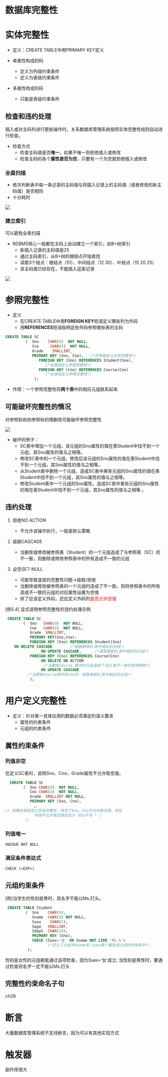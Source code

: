 
# 数据库完整性



# 实体完整性

- 定义：CREATE  TABLE中用PRIMARY KEY定义

- 单属性构成的码
	- 定义为列级约束条件
	- 定义为表级约束条件
- 多属性构成的码
	- 只能是表级约束条件

## 检查和违约处理

插入或对主码列进行更新操作时，关系数据库管理系统按照实体完整性规则自动进行检查。

- 检查方式
	- 检查主码值是否**唯一**，如果不唯一则拒绝插入或修改
	- 检查主码的各个**属性是否为空**，只要有一个为空就拒绝插入或修改

### 全盘扫描

- 依次判断表中每一条记录的主码值与将插入记录上的主码值（或者修改的新主码值）是否相同 
- 十分耗时

![](https://chillcharlie-img.oss-cn-hangzhou.aliyuncs.com/imgae/2023/03/30/bb6139b8c6fd2ac9d082d20fe560b891_202303301625016.png)



### 建立索引

可以避免全表扫描


- RDBMS核心一般都在主码上自动建立一个索引，如B+树索引
	- 新插入记录的主码值是25
	- 通过主码索引，从B+树的根结点开始查找
	- 读取3个结点：根结点（51）、中间结点（12 30）、叶结点（15 20 25）
	- 该主码值已经存在，不能插入这条记录

![](https://chillcharlie-img.oss-cn-hangzhou.aliyuncs.com/imgae/2023/03/30/cebff65b1c9f9f730292a61167a33aff_202303301626352.png)




# 参照完整性
- 定义
	- 在CREATE  TABLE中用**FOREIGN KEY**短语定义哪些列为外码
	- 用**REFERENCES**短语指明这些外码参照哪些表的主码 

```sql
CREATE TABLE SC
         (  Sno    CHAR(9)  NOT NULL, 
            Cno     CHAR(4)  NOT NULL,  
            Grade    SMALLINT,
            PRIMARY KEY (Sno, Cno),   /*在表级定义实体完整性*/
               FOREIGN KEY (Sno) REFERENCES Student(Sno),  
                  /*在表级定义参照完整性*/
               FOREIGN KEY (Cno) REFERENCES Course(Cno)    
                  /*在表级定义参照完整性*/
             );
```

- 作用：一个参照完整性将**两个表**中的相应元组联系起来

## 可能破坏完整性的情况

对参照标和别参照标的增删改可能破坏参照完整性

![](https://chillcharlie-img.oss-cn-hangzhou.aliyuncs.com/imgae/2023/03/30/caed6372466821154f5638e66471e2fb_202303301633439.png)

- 破坏的例子：
	- SC表中增加一个元组，该元组的Sno属性的值在表Student中找不到一个元组，其Sno属性的值与之相等。
	- 修改SC表中的一个元组，修改后该元组的Sno属性的值在表Student中找不到一个元组，其Sno属性的值与之相等。
	- 从Student表中删除一个元组，造成SC表中某些元组的Sno属性的值在表Student中找不到一个元组，其Sno属性的值与之相等。
	- 修改Student表中一个元组的Sno属性，造成SC表中某些元组的Sno属性的值在表Student中找不到一个元组，其Sno属性的值与之相等 。

## 违约处理

1. 拒绝NO ACTION
   - 不允许该操作执行，一般是默认策略
   
2. 级联CASCADE
   - 当删除或修改被参照表（Student）的一个元组造成了与参照表（SC）的不一致，则删除或修改参照表中的所有造成不一致的元组
   
3. 设空SET-NULL
   - 可能导致连锁的完整性问题->级联/拒绝
   - 当删除或修改被参照表的一个元组时造成了不一致，则将参照表中的所有造成不一致的元组的对应属性设置为空值
   - 除了应该定义外码，还应定义外码列<font color="#ff0000">是否允许空值 </font>


[例5.4]  显式说明参照完整性的违约处理示例
```SQL
 CREATE TABLE SC
        (  Sno   CHAR(9)  NOT NULL，
           Cno   CHAR(4)  NOT NULL，
           Grade  SMALLINT,
           PRIMARY KEY(Sno,Cno)， 			
           FOREIGN KEY (Sno) REFERENCES Student(Sno) 
	ON DELETE CASCADE        /*级联删除SC表中相应的元组*/
             	ON UPDATE CASCADE,      /*级联更新SC表中相应的元组*/
           FOREIGN KEY (Cno) REFERENCES Course(Cno)	                    
             	ON DELETE NO ACTION 	
                 /*当删除course 表中的元组造成了与SC表不一致时拒绝删除*/
             	ON UPDATE CASCADE   
      	  /*当更新course表中的cno时，级联更新SC表中相应的元组*/
           );
```

# 用户定义完整性

- 定义：针对某一具体应用的数据必须满足的语义要求 
	- 属性的约束条件
	- 元组的约束条件




## 属性约束条件

### 列值非空

在定义SC表时，说明Sno、Cno、Grade属性不允许取空值。

```sql
  CREATE TABLE SC
        (  Sno CHAR(9)  NOT NULL,	
           Cno CHAR(4)  NOT NULL,	
           Grade  SMALLINT NOT NULL,	
           PRIMARY KEY (Sno, Cno),  
             … 
/* 如果在表级定义实体完整性，隐含了Sno，Cno不允许取空值，则在  
             列级不允许取空值的定义 可以不写 * /
         ); 

```


### 列值唯一

`UNIQUE NOT NULL`


### 满足条件表达式

`CHECK (<EXP>)`




## 元组约束条件

[例]当学生的性别是男时，其名字不能以Ms.打头。

```SQL
 CREATE TABLE Student
         (  Sno    CHAR(9), 
            Sname  CHAR(8) NOT NULL，
            Ssex    CHAR(2),
            Sage   SMALLINT,
            Sdept  CHAR(20),
            PRIMARY KEY (Sno),
            CHECK (Ssex='女' OR Sname NOT LIKE 'Ms.%')
                   /*定义了元组中Sname和 Ssex两个属性值之间的约束条件*/
          );

```

性别是女性的元组都能通过该项检查，因为Ssex=‘女’成立;
当性别是男性时，要通过检查则名字一定不能以Ms.打头


## 完整性约束命名子句

ch29

# 断言

大量数据库管理系统不支持断言，因为可以有其他实现方式



# 触发器

副作用很大